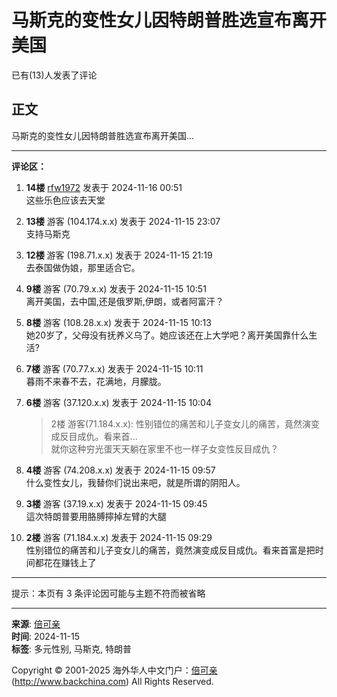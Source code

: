 # 马斯克的变性女儿因特朗普胜选宣布离开美国

已有(13)人发表了评论

## 正文

马斯克的变性女儿因特朗普胜选宣布离开美国...

---

**评论区：**

1. **14楼** [rfw1972](https://www.backchina.com/u/250523) 发表于 2024-11-16 00:51  
   这些乐色应该去天堂  

2. **13楼** 游客 (104.174.x.x) 发表于 2024-11-15 23:07  
   支持马斯克  

3. **12楼** 游客 (198.71.x.x) 发表于 2024-11-15 21:19  
   去泰国做伪娘，那里适合它。  

4. **9楼** 游客 (70.79.x.x) 发表于 2024-11-15 10:51  
   离开美国，去中国,还是俄罗斯,伊朗，或者阿富汗？  

5. **8楼** 游客 (108.28.x.x) 发表于 2024-11-15 10:13  
   她20岁了，父母没有抚养义乌了。她应该还在上大学吧？离开美国靠什么生活?  

6. **7楼** 游客 (70.77.x.x) 发表于 2024-11-15 10:11  
   暮雨不来春不去，花满地，月朦胧。  

7. **6楼** 游客 (37.120.x.x) 发表于 2024-11-15 10:04  
   > 2楼 游客(71.184.x.x): 性别错位的痛苦和儿子变女儿的痛苦，竟然演变成反目成仇。看来首...  
   就你这种穷光蛋天天躺在家里不也一样子女变性反目成仇？  

8. **4楼** 游客 (74.208.x.x) 发表于 2024-11-15 09:57  
   什么变性女儿，我替你们说出来吧，就是所谓的阴阳人。  

9. **3楼** 游客 (37.19.x.x) 发表于 2024-11-15 09:45  
   這次特朗普要用胳膊擰掉左臂的大腿  

10. **2楼** 游客 (71.184.x.x) 发表于 2024-11-15 09:29  
    性别错位的痛苦和儿子变女儿的痛苦，竟然演变成反目成仇。看来首富是把时间都花在赚钱上了  

---

提示：本页有 3 条评论因可能与主题不符而被省略

---

**来源**: [倍可亲](https://www.backchina.com/news/944104.html)  
**时间**: 2024-11-15  
**标签**: 多元性别, 马斯克, 特朗普

Copyright © 2001-2025 海外华人中文门户：[倍可亲](http://www.backchina.com) (http://www.backchina.com) All Rights Reserved.
<!-- tcd_original_link https://www.backchina.com/comments/20241115/news-944104-1.html -->
